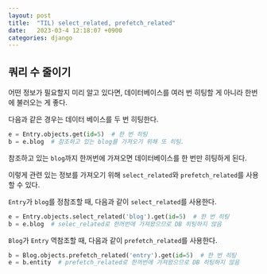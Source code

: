```yaml
---
layout: post
title:  "TIL) select_related, prefetch_related"
date:   2023-03-4 12:18:07 +0900
categories: django
---
```



## 쿼리 수 줄이기

어떤 정보가 필요할지 미리 알고 있다면, 데이터베이스를 여러 번 히팅할 게 아니라 한번에 불러오는 게 좋다. 

다음과 같은 경우는 데이터 베이스를 두 번 히팅한다.

```python
e = Entry.objects.get(id=5)  # 한 번 히팅
b = e.blog  # 참조하고 있는 blog를 가져오기 위해 또 히팅.
```

참조하고 있는 `blog`까지 한꺼번에 가져오면 데이터베이스를 한 번만 히팅하게 된다.

이렇게 관련 있는 정보를 가져오기 위해 `select_related`와 `prefetch_related`를 사용할 수 있다.

`Entry`가 `blog`를 정참조할 때, 다음과 같이 `select_related`를 사용한다. 

```python
e = Entry.objects.select_related('blog').get(id=5)  # 한 번 히팅
b = e.blog  # selec_related로 한꺼번에 가져왔으므로 DB 히팅하지 않음
```

`Blog`가 `Entry` 역참조할 때, 다음과 같이 `prefetch_related`를 사용한다.

```python
b = Blog.objects.prefetch_related('entry').get(id=5)  # 한 번 히팅
e = b.entity  # prefetch_related로 한꺼번에 가져왔으므로 DB 히팅하지 않음
```

